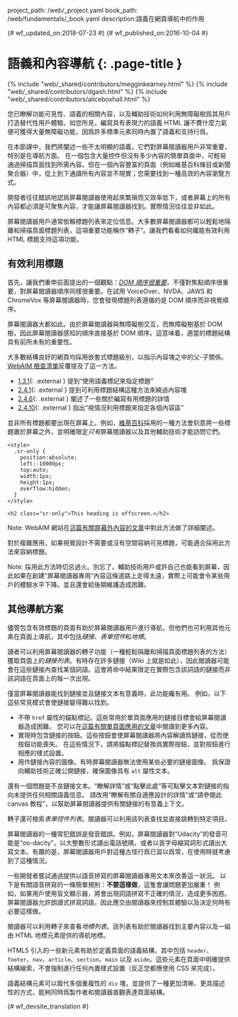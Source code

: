 project_path: /web/_project.yaml
book_path: /web/fundamentals/_book.yaml
description:語義在網頁導航中的作用


{# wf_updated_on:2018-07-23 #}
{# wf_published_on:2016-10-04 #}

# 語義和內容導航 {: .page-title }

{% include "web/_shared/contributors/megginkearney.html" %}
{% include "web/_shared/contributors/dgash.html" %}
{% include "web/_shared/contributors/aliceboxhall.html" %}



您已瞭解功能可見性、語義的相關內容，以及輔助技術如何利用無障礙樹爲其用戶打造替代性用戶體驗。如您所見，編寫具有表現力的語義 HTML 讓不費什麼力氣便可獲得大量無障礙功能，因爲許多標準元素同時內置了語義和支持行爲。





在本節課中，我們將闡述一些不太明顯的語義，它們對屏幕閱讀器用戶非常重要，特別是在導航方面。
在一個包含大量控件但沒有多少內容的簡單頁面中，可輕易通過掃描頁面找到所需內容。但在一個內容豐富的頁面（例如維基百科條目或新聞聚合器）中，從上到下通讀所有內容並不現實；您需要找到一種高效的內容瀏覽方式。



開發者往往錯誤地認爲屏幕閱讀器使用起來繁瑣而又效率低下，或者屏幕上的所有內容都必須是可聚焦內容，才能讓屏幕閱讀器找到。實際情況往往並非如此。

屏幕閱讀器用戶通常依賴標題列表來定位信息。大多數屏幕閱讀器都可以輕鬆地隔離和掃描頁面標題列表，這項重要功能稱作“轉子”。讓我們看看如何纔能有效利用 HTML 標題支持這項功能。


## 有效利用標題

首先，讓我們重申前面提出的一個觀點：[*DOM 順序很重要*](/web/fundamentals/accessibility/focus/dom-order-matters)，不僅對焦點順序很重要，對屏幕閱讀器順序同樣很重要。在試用 VoiceOver、NVDA、JAWS 和 ChromeVox 等屏幕閱讀器時，您會發現標題列表遵循的是 DOM 順序而非視覺順序。



屏幕閱讀器大都如此。由於屏幕閱讀器與無障礙樹交互，而無障礙樹基於 DOM 樹，因此屏幕閱讀器感知的順序直接基於 DOM 順序。這意味着，適當的標題結構具有前所未有的重要性。


大多數結構良好的網頁均採用嵌套式標題級別，以指示內容塊之中的父-子關係。
[WebAIM 檢查清單](http://webaim.org/standards/wcag/checklist)反覆提及了這一方法。



 - [1.3.1](http://webaim.org/standards/wcag/checklist#sc1.3.1){: .external } 提到“使用語義標記來指定標題”
 - [2.4.1](http://webaim.org/standards/wcag/checklist#sc2.4.1){: .external } 提到可利用標題結構這種方法來繞過內容塊
 - [2.4.6](http://webaim.org/standards/wcag/checklist#sc2.4.6){: .external } 闡述了一些關於編寫有用標題的詳情
 - [2.4.10](http://webaim.org/standards/wcag/checklist#sc2.4.10){: .external } 指出“視情況利用標題來指定各個內容區”



並非所有標題都要出現在屏幕上。例如，[維基百科](https://www.wikipedia.org/)採用的一種方法會刻意將一些標題置於屏幕之外，並明確限定*只有*屏幕閱讀器以及其他輔助技術才能訪問它們。




    <style>
      .sr-only {
        position:absolute;
        left:-10000px;
        top:auto;
        width:1px;
        height:1px;
        overflow:hidden;
      }
    </style>

    <h2 class="sr-only">This heading is offscreen.</h2>

Note: WebAIM 網站在[這篇有關屏幕外內容的文章](http://webaim.org/techniques/css/invisiblecontent/)中對此方法做了詳細闡述。


對於複雜應用，如果視覺設計不需要或沒有空間容納可見標題，可能適合採用此方法來容納標題。


Note: 採用此方法時切忌過火。別忘了，輔助技術用戶或許自己也能看到屏幕，因此如果在創建“屏幕閱讀器專用”內容這條道路上走得太遠，實際上可能會令某些用戶的體驗水平下降。並且還會給後期維護造成困難。


## 其他導航方案

儘管包含有效標題的頁面有助於屏幕閱讀器用戶進行導航，但他們也可利用其他元素在頁面上導航，其中包括*鏈接*、*表單控件*和*地標*。



讀者可以利用屏幕閱讀器的轉子功能（一種輕鬆隔離和掃描頁面標題列表的方法）獲取頁面上的*鏈接列表*。有時存在許多鏈接（Wiki 上就是如此），因此閱讀器可能會在這些鏈接內查找某個詞語。這會將命中結果限定在實際包含該詞語的鏈接而非該詞語在頁面上的每一次出現。


僅當屏幕閱讀器能找到鏈接並且鏈接文本有意義時，此功能纔有用。
例如，以下這些常見模式會使鏈接變得難以找到。


 - 不帶 `href` 屬性的錨點標記。這些常用於單頁面應用的鏈接目標會給屏幕閱讀器造成困難。
您可以在[這篇有關單頁面應用的文章](http://neugierig.org/software/blog/2014/02/single-page-app-links.html)中閱讀到更多內容。
 - 實現時包含鏈接的按鈕。這些按鈕會使屏幕閱讀器將內容解讀爲鏈接，從而使按鈕功能喪失。
在這些情況下，請將錨點標記替換爲實際按鈕，並對按鈕進行相應的樣式設置。
 - 用作鏈接內容的圖像。有時屏幕閱讀器無法使用某些必要的鏈接圖像。
爲保證向輔助技術正確公開鏈接，確保圖像具有 `alt` 屬性文本。


還有一個問題是不良鏈接文本。“瞭解詳情”或“點擊此處”等可點擊文本對鏈接的指向未提供任何相關語義信息。
請改用“瞭解有關自適應設計的詳情”或“請參閱此 canvas 教程”，以幫助屏幕閱讀器提供有關鏈接的有意義上下文。



轉子還可檢索*表單控件列表*。閱讀器可以利用該列表查找並直接跳轉到特定項目。


屏幕閱讀器的一種常犯錯誤是發音錯誤。例如，屏幕閱讀器對“Udacity”的發音可能是“oo-dacity”，以大整數形式讀出電話號碼，或者以首字母縮寫詞形式讀出大寫文本。有趣的是，屏幕閱讀器用戶對這種古怪行爲已習以爲常，在使用時就考慮到了這種情況。





一些開發者嘗試通過提供以語音拼寫的屏幕閱讀器專用文本來改善這一狀況。
以下是有關語音拼寫的一條簡單規則：**不要這樣做**，這隻會讓問題更加嚴重！
例如，如果用戶使用盲文顯示器，將會出現詞語拼寫不正確的情況，造成更多困惑。屏幕閱讀器允許朗讀式拼寫詞語，因此應交由閱讀器來控制其體驗以及決定何時有必要這樣做。


閱讀器可以利用轉子來查看*地標列表*。該列表有助於閱讀器找到主要內容以及一組由 HTML 地標元素提供的導航地標。



HTML5 引入的一些新元素有助於定義頁面的語義結構，其中包括 `header`、`footer`、`nav`、`article`、`section`、`main` 以及 `aside`。這些元素在頁面中明確提供結構線索，不會強制進行任何內置樣式設置（反正您都應使用 CSS 來完成）。


語義結構元素可以取代多個重複性的 `div` 塊，並提供了一種更加清晰、更具描述性的方式，能夠同時爲製作者和閱讀器直觀表達頁面結構。






{# wf_devsite_translation #}
